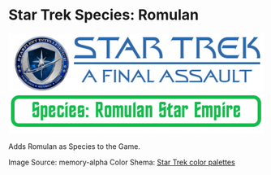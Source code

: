 # Star Trek Species: Romulan
![Logo](https://github.com/ST-AFA/Species-Romulan/blob/main/.images/ST-AFA-Banner.png)

Adds Romulan as Species to the Game.

Image Source: memory-alpha
Color Shema: [Star Trek color palettes](https://leonawicz.github.io/trekcolors/reference/trek_pal.html)